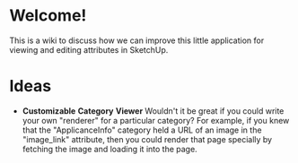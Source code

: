 # Welcome! #

This is a wiki to discuss how we can improve this little application for viewing and editing attributes in SketchUp.


# Ideas #

  * **Customizable** **Category** **Viewer**  Wouldn't it be great if you could write your own "renderer" for a particular category?  For example, if you knew that the "ApplicanceInfo" category held a URL of an image in the "image\_link" attribute, then you could render that page specially by fetching the image and loading it into the page.




